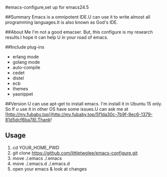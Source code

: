 #emacs-configure,set up for emacs24.5

##Summary
Emacs is a omnipotent IDE.U can use it to write almost all programming languages.It is also known as God's IDE.

##About Me
I'm not a good emacser. But, this configure is my research results.I hope it can help U in your road of emacs. 

##Include plug-ins
* erlang mode
* golang mode
* auto-compile
* cedet
* distel
* ecb
* themes
* yasnippet

##Version 
U can use apt-get to install emacs. I'm install it in Ubuntu 15 only. So If u use it in other OS have some issues.U can ask me at [http://my.fubaby.top](http://my.fubaby.top/5f1da30c-7b9f-9ec6-1379-81d5dcf6ba78).Thank!

## Usage
1. cd YOUR_HOME_PWD
2. git clone https://github.com/littletwolee/emacs-configure.git
3. move ./.emacs ./.emacs
4. move ./.emacs.d ./.emacs.d
5. open your emacs & look at changes
